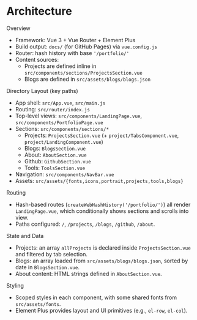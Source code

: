 # Architecture

Overview

- Framework: Vue 3 + Vue Router + Element Plus
- Build output: `docs/` (for GitHub Pages) via `vue.config.js`
- Router: hash history with base `'/portfolio/'`
- Content sources:
  - Projects are defined inline in `src/components/sections/ProjectsSection.vue`
  - Blogs are defined in `src/assets/blogs/blogs.json`

Directory Layout (key paths)

- App shell: `src/App.vue`, `src/main.js`
- Routing: `src/router/index.js`
- Top-level views: `src/components/LandingPage.vue`, `src/components/PortfolioPage.vue`
- Sections: `src/components/sections/*`
  - Projects: `ProjectsSection.vue` (+ `project/TabsComponent.vue`, `project/LandingComponent.vue`)
  - Blogs: `BlogsSection.vue`
  - About: `AboutSection.vue`
  - Github: `GithubSection.vue`
  - Tools: `ToolsSection.vue`
- Navigation: `src/components/NavBar.vue`
- Assets: `src/assets/{fonts,icons,portrait,projects,tools,blogs}`

Routing

- Hash-based routes (`createWebHashHistory('/portfolio/')`) all render `LandingPage.vue`, which conditionally shows sections and scrolls into view.
- Paths configured: `/`, `/projects`, `/blogs`, `/github`, `/about`.

State and Data

- Projects: an array `allProjects` is declared inside `ProjectsSection.vue` and filtered by tab selection.
- Blogs: an array loaded from `src/assets/blogs/blogs.json`, sorted by date in `BlogsSection.vue`.
- About content: HTML strings defined in `AboutSection.vue`.

Styling

- Scoped styles in each component, with some shared fonts from `src/assets/fonts`.
- Element Plus provides layout and UI primitives (e.g., `el-row`, `el-col`).
